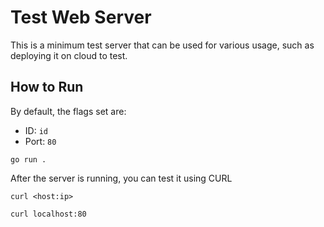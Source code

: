 # Test Web Server

This is a minimum test server that can be used for various usage, such as deploying it on cloud to test.

## How to Run

By default, the flags set are:
- ID: `id`
- Port: `80`

```
go run .
```

After the server is running, you can test it using CURL

```
curl <host:ip>
```

```
curl localhost:80
```